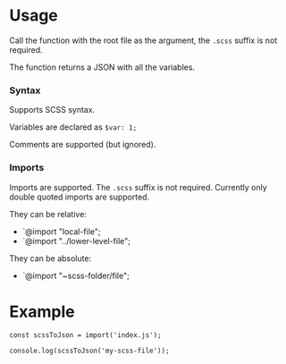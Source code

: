 Usage
=====

Call the function with the root file as the argument, the `.scss` suffix is not required.

The function returns a JSON with all the variables.

### Syntax

Supports SCSS syntax.

Variables are declared as `$var: 1;`

Comments are supported (but ignored).

### Imports

Imports are supported. The `.scss` suffix is not required. Currently only double quoted imports are supported.

They can be relative:
* `@import "local-file";
* `@import "../lower-level-file";

They can be absolute:
* `@import "~scss-folder/file";

Example
=======

```
const scssToJson = import('index.js');

console.log(scssToJson('my-scss-file'));
```